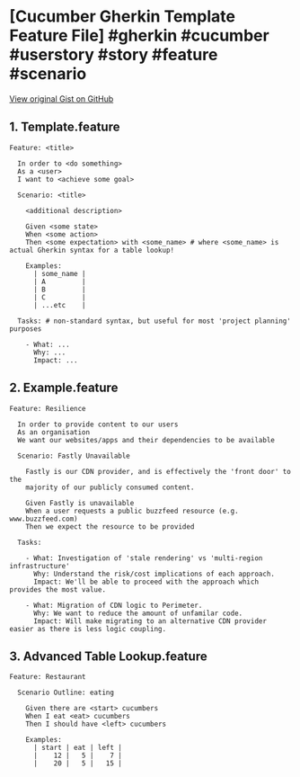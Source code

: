 # [Cucumber Gherkin Template Feature File] #gherkin #cucumber #userstory #story #feature #scenario

[View original Gist on GitHub](https://gist.github.com/Integralist/7750250)

## 1. Template.feature

```gherkin
Feature: <title>
  
  In order to <do something>
  As a <user>
  I want to <achieve some goal>

  Scenario: <title>
  
    <additional description>
  
    Given <some state>
    When <some action>
    Then <some expectation> with <some_name> # where <some_name> is actual Gherkin syntax for a table lookup!

    Examples:
      | some_name |
      | A         |
      | B         |
      | C         |
      | ...etc    |

  Tasks: # non-standard syntax, but useful for most 'project planning' purposes

    - What: ...
      Why: ...
      Impact: ...
```

## 2. Example.feature

```gherkin
Feature: Resilience

  In order to provide content to our users
  As an organisation
  We want our websites/apps and their dependencies to be available

  Scenario: Fastly Unavailable

    Fastly is our CDN provider, and is effectively the 'front door' to the
    majority of our publicly consumed content.

    Given Fastly is unavailable
    When a user requests a public buzzfeed resource (e.g. www.buzzfeed.com)
    Then we expect the resource to be provided

  Tasks:

    - What: Investigation of 'stale rendering' vs 'multi-region infrastructure'
      Why: Understand the risk/cost implications of each approach.
      Impact: We'll be able to proceed with the approach which provides the most value.

    - What: Migration of CDN logic to Perimeter.
      Why: We want to reduce the amount of unfamilar code.
      Impact: Will make migrating to an alternative CDN provider easier as there is less logic coupling.

```

## 3. Advanced Table Lookup.feature

```gherkin
Feature: Restaurant

  Scenario Outline: eating

    Given there are <start> cucumbers
    When I eat <eat> cucumbers
    Then I should have <left> cucumbers

    Examples:
      | start | eat | left |
      |    12 |   5 |    7 |
      |    20 |   5 |   15 |
```


